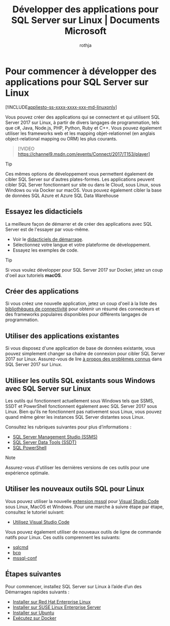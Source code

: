 ﻿---
title: "Développer des applications pour SQL Server sur Linux | Documents Microsoft"
description: 
author: rothja
ms.author: jroth
manager: craigg
ms.date: 11/17/2017
ms.topic: article
ms.prod: sql-non-specified
ms.prod_service: database-engine
ms.service: 
ms.component: 
ms.custom: sql-linux
ms.suite: sql
ms.technology: database-engine
ms.assetid: 758cb738-b018-465b-9ab0-59a24b892e66
ms.workload: On Demand
ms.openlocfilehash: fb07628c8818b16709abab07efc1f52248426305
ms.sourcegitcommit: f02598eb8665a9c2dc01991c36f27943701fdd2d
ms.translationtype: MT
ms.contentlocale: fr-FR
ms.lasthandoff: 02/13/2018
---
# <a name="how-to-get-started-developing-applications-for-sql-server-on-linux"></a>Pour commencer à développer des applications pour SQL Server sur Linux

[!INCLUDE[appliesto-ss-xxxx-xxxx-xxx-md-linuxonly](../includes/appliesto-ss-xxxx-xxxx-xxx-md-linuxonly.md)]

Vous pouvez créer des applications qui se connectent et qui utilisent SQL Server 2017 sur Linux, à partir de divers langages de programmation, tels que c#, Java, Node.js, PHP, Python, Ruby et C++. Vous pouvez également utiliser les frameworks web et les mapping objet-relationnel (en anglais object-relational mapping ou ORM) les plus courants.

> [!VIDEO https://channel9.msdn.com/events/Connect/2017/T153/player]

> [!TIP]
> Ces mêmes options de développement vous permettent également de cibler SQL Server sur d'autres plates-formes. Les applications peuvent cibler SQL Server fonctionnant sur site ou dans le Cloud, sous Linux, sous Windows ou via Docker sur macOS. Vous pouvez également cibler la base de données SQL Azure et Azure SQL Data Warehouse

## <a name="try-the-tutorials"></a>Essayez les didacticiels

La meilleure façon de démarrer et de créer des applications avec SQL Server est de l'essayer par vous-même.

- Voir le [didacticiels de démarrage](http://aka.ms/sqldev).
- Sélectionnez votre langue et votre plateforme de développement.
- Essayez les exemples de code.

> [!TIP]
> Si vous voulez développer pour SQL Server 2017 sur Docker, jetez un coup d'oeil aux tutoriels **macOS**.

## <a name="create-new-applications"></a>Créer des applications

Si vous créez une nouvelle application, jetez un coup d'oeil à la liste des [bibliothèques de connectivité](sql-server-linux-develop-connectivity-libraries.md) pour obtenir un résumé des connecteurs et des frameworks populaires disponibles pour différents langages de programmation.

## <a name="use-existing-applications"></a>Utiliser des applications existantes

Si vous disposez d'une application de base de données existante, vous pouvez simplement changer sa chaîne de connexion pour cibler SQL Server 2017 sur Linux. Assurez-vous de lire [à propos des problèmes connus](sql-server-linux-release-notes.md) dans SQL Server 2017 sur Linux.

## <a name="use-existing-sql-tools-on-windows-with-sql-server-on-linux"></a>Utiliser les outils SQL existants sous Windows avec SQL Server sur Linux

Les outils qui fonctionnent actuellement sous Windows tels que SSMS, SSDT et PowerShell fonctionnent également avec SQL Server 2017 sous Linux. Bien qu'ils ne fonctionnent pas nativement sous Linux, vous pouvez quand même gérer les instances SQL Server distantes sous Linux.

Consultez les rubriques suivantes pour plus d’informations :

- [SQL Server Management Studio (SSMS)](sql-server-linux-develop-use-ssms.md)
- [SQL Server Data Tools (SSDT)](sql-server-linux-develop-use-ssdt.md)
- [SQL PowerShell](sql-server-linux-manage-powershell.md)

> [!Note] 
> Assurez-vous d'utiliser les dernières versions de ces outils pour une expérience optimale.

## <a name="use-new-sql-tools-for-linux"></a>Utiliser les nouveaux outils SQL pour Linux

Vous pouvez utiliser la nouvelle [extension mssql](https://aka.ms/mssql-marketplace) pour [Visual Studio Code](https://code.visualstudio.com) sous Linux, MacOS et Windows. Pour une marche à suivre étape par étape, consultez le tutoriel suivant:

- [Utilisez Visual Studio Code](sql-server-linux-develop-use-vscode.md)

Vous pouvez également utiliser de nouveaux outils de ligne de commande natifs pour Linux. Ces outils comprennent les suivants:

- [sqlcmd](../tools/sqlcmd-utility.md)
- [bcp](sql-server-linux-migrate-bcp.md)
- [mssql-conf](sql-server-linux-configure-mssql-conf.md)

## <a name="next-steps"></a>Étapes suivantes

Pour commencer, installez SQL Server sur Linux à l’aide d’un des Démarrages rapides suivants :

- [Installer sur Red Hat Enterprise Linux](quickstart-install-connect-red-hat.md)
- [Installer sur SUSE Linux Enterprise Server](quickstart-install-connect-suse.md)
- [Installer sur Ubuntu](quickstart-install-connect-ubuntu.md)
- [Exécutez sur Docker](quickstart-install-connect-ubuntu.md)
